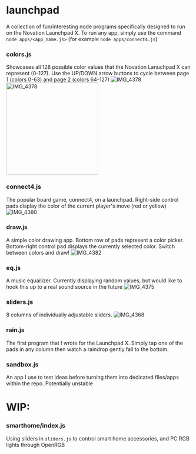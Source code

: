 # launchpad
A collection of fun/interesting node programs specifically designed to run on the Novation Launchpad X. To run any app, simply use the command `node apps/<app_name.js>` (for example `node apps/connect4.js`)

### colors.js
Showcases all 128 possible color values that the Novation Lanuchpad X can represent (0-127). Use the UP/DOWN arrow buttons to cycle between page 1 (colors 0-63) and page 2 (colors 64-127)
![IMG_4378](https://github.com/user-attachments/assets/131e3850-743c-47b2-bde1-0f8b3b75b5ea)
<img src="https://github.com/user-attachments/assets/131e3850-743c-47b2-bde1-0f8b3b75b5ea" alt="IMG_4378" width="250" height="auto">

### connect4.js
The popular board game, connect4, on a launchpad. Right-side control pads display the color of the current player's move (red or yellow)
![IMG_4380](https://github.com/user-attachments/assets/01f35a13-ffea-4411-b8a5-acd6a7536a91)

### draw.js
A simple color drawing app. Bottom row of pads represent a color picker. Bottom-right control pad displays the currently selected color. Switch between colors and draw!
![IMG_4382](https://github.com/user-attachments/assets/0db6e3b0-70fc-4ff5-9f9d-9d919ab7c962)

### eq.js
A music equailizer. Currently displaying random values, but would like to hook this up to a real sound source in the future
![IMG_4375](https://github.com/user-attachments/assets/ca3f7972-3eff-468e-b334-d4cca3d9b25d)

### sliders.js
8 columns of individually adjustable sliders.
![IMG_4368](https://github.com/user-attachments/assets/297048ef-d86a-4b80-80a1-021175005caa)

### rain.js
The first program that I wrote for the Launchpad X. Simply tap one of the pads in any column then watch a raindrop gently fall to the bottom.

### sandbox.js
An app I use to test ideas before turning them into dedicated files/apps within the repo. Potentially unstable

# WIP:

### smarthome/index.js
Using sliders in `sliders.js` to control smart home accessories, and PC RGB lights through OpenRGB
